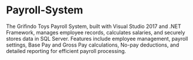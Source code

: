 # Payroll-System
The Grifindo Toys Payroll System, built with Visual Studio 2017 and .NET Framework, manages employee records, calculates salaries, and securely stores data in SQL Server. Features include employee management, payroll settings, Base Pay and Gross Pay calculations, No-pay deductions, and detailed reporting for efficient payroll processing.
